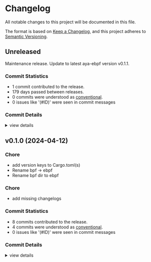 # Changelog

All notable changes to this project will be documented in this file.

The format is based on [Keep a Changelog](https://keepachangelog.com/en/1.0.0/),
and this project adheres to [Semantic Versioning](https://semver.org/spec/v2.0.0.html).

## Unreleased

Maintenance release. Update to latest aya-ebpf version v0.1.1.

### Commit Statistics

<csr-read-only-do-not-edit/>

 - 1 commit contributed to the release.
 - 179 days passed between releases.
 - 0 commits were understood as [conventional](https://www.conventionalcommits.org).
 - 0 issues like '(#ID)' were seen in commit messages

### Commit Details

<csr-read-only-do-not-edit/>

<details><summary>view details</summary>

 * **Uncategorized**
    - Release aya-ebpf-cty v0.2.2, aya-ebpf-bindings v0.1.1, aya-ebpf-macros v0.1.1, aya-ebpf v0.1.1 ([`59082f5`](https://github.com/aya-rs/aya/commit/59082f572c01e8356312ed53bdb818cfbea944b5))
</details>

## v0.1.0 (2024-04-12)

<csr-id-a4ae8adb0db75f2b82b10b0740447a1dbead62c0/>
<csr-id-41c61560eae01a30c703ea22c5bfeeff0ecf6b1b/>
<csr-id-022aff96aa7299ccc7ec7e85829bb842d39b1501/>
<csr-id-1d515fe810c6e646ca405d8f97803698deda148c/>

### Chore

 - <csr-id-a4ae8adb0db75f2b82b10b0740447a1dbead62c0/> add version keys to Cargo.toml(s)
 - <csr-id-41c61560eae01a30c703ea22c5bfeeff0ecf6b1b/> Rename bpf -> ebpf
 - <csr-id-022aff96aa7299ccc7ec7e85829bb842d39b1501/> Rename bpf dir to ebpf

### Chore

 - <csr-id-1d515fe810c6e646ca405d8f97803698deda148c/> add missing changelogs

### Commit Statistics

<csr-read-only-do-not-edit/>

 - 8 commits contributed to the release.
 - 4 commits were understood as [conventional](https://www.conventionalcommits.org).
 - 0 issues like '(#ID)' were seen in commit messages

### Commit Details

<csr-read-only-do-not-edit/>

<details><summary>view details</summary>

 * **Uncategorized**
    - Release aya-log-ebpf v0.1.0 ([`843f4a6`](https://github.com/aya-rs/aya/commit/843f4a6cc6a8e295ae36ea0c986c8295cef66c0d))
    - Release aya-log-ebpf-macros v0.1.0 ([`2eac95f`](https://github.com/aya-rs/aya/commit/2eac95f6d9075053fbabc67b92b7aa66008b057e))
    - Add missing changelogs ([`1d515fe`](https://github.com/aya-rs/aya/commit/1d515fe810c6e646ca405d8f97803698deda148c))
    - Release aya-ebpf-bindings v0.1.0, aya-ebpf-macros v0.1.0, aya-ebpf v0.1.0 ([`a34c5e4`](https://github.com/aya-rs/aya/commit/a34c5e43b85dd176b9b18f1cc9c9d80d52f10a1f))
    - Add version keys to Cargo.toml(s) ([`a4ae8ad`](https://github.com/aya-rs/aya/commit/a4ae8adb0db75f2b82b10b0740447a1dbead62c0))
    - Merge pull request #528 from dave-tucker/rename-all-the-things ([`63d8d4d`](https://github.com/aya-rs/aya/commit/63d8d4d34bdbbee149047dc0a5e9c2b191f3b32d))
    - Rename bpf -> ebpf ([`41c6156`](https://github.com/aya-rs/aya/commit/41c61560eae01a30c703ea22c5bfeeff0ecf6b1b))
    - Rename bpf dir to ebpf ([`022aff9`](https://github.com/aya-rs/aya/commit/022aff96aa7299ccc7ec7e85829bb842d39b1501))
</details>

